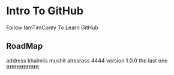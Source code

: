 # Intro To GitHub
Follow IamTimCorey To Learn GitHub

## RoadMap
address khalmiis mushit alresrass 4444
version 1.0.0
the last one ttttttttttttttttttt